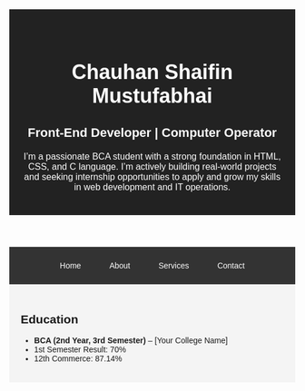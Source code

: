 <html>
  <head>
    <title>Portfolio.cs</title>
    <meta name="viewport" content="width=device-width, initial-scale=1.0"> <!-- Responsive support -->
  </head>
  <body style="margin: 0; font-family: Arial, sans-serif;">
    <!-- Header Section -->
    <header style="background-color: #222; color: #fff; padding: 40px 20px; text-align: center;">
      <h1 style="font-size: 36px; margin-bottom: 10px;">Chauhan Shaifin Mustufabhai</h1>
      <h2 style="font-size: 22px; margin-bottom: 20px;">Front-End Developer | Computer Operator</h2>
      <p style="max-width: 600px; margin: 0 auto; font-size: 16px;">
        I’m a passionate BCA student with a strong foundation in HTML, CSS, and C language. I’m actively building
        real-world projects and seeking internship opportunities to apply and grow my skills in web development and IT operations.
      </p>
    </header>
    <!-- Navigation Bar -->
    <nav style="background-color: #333; padding: 10px;">
      <ul style="
        list-style-type: none;
        margin: 0;
        padding: 0;
        display: flex;
        flex-wrap: wrap;
        justify-content: center;
      ">
        <li style="margin: 5px;">
          <a href="#" style="
            color: white;
            text-decoration: none;
            padding: 10px 20px;
            display: block;
            transition: background-color 0.3s;
          " onmouseover="this.style.backgroundColor='#555'" onmouseout="this.style.backgroundColor='transparent'">Home</a>
        </li>
        <li style="margin: 5px;">
          <a href="#" style="
            color: white;
            text-decoration: none;
            padding: 10px 20px;
            display: block;
            transition: background-color 0.3s;
          " onmouseover="this.style.backgroundColor='#555'" onmouseout="this.style.backgroundColor='transparent'">About</a>
        </li>
        <li style="margin: 5px;">
          <a href="#" style="
            color: white;
            text-decoration: none;
            padding: 10px 20px;
            display: block;
            transition: background-color 0.3s;
          " onmouseover="this.style.backgroundColor='#555'" onmouseout="this.style.backgroundColor='transparent'">Services</a>
        </li>
        <li style="margin: 5px;">
          <a href="#" style="
            color: white;
            text-decoration: none;
            padding: 10px 20px;
            display: block;
            transition: background-color 0.3s;
          " onmouseover="this.style.backgroundColor='#555'" onmouseout="this.style.backgroundColor='transparent'">Contact</a>
        </li>
      </ul>
    </nav>
    <!-- Education Section -->
    <section style="padding: 20px; background-color: #f4f4f4;">
      <h2>Education</h2>
      <ul>
        <li><strong>BCA (2nd Year, 3rd Semester)</strong> – [Your College Name]</li>
        <li>1st Semester Result: 70%</li>
        <li>12th Commerce: 87.14%</li>
      </ul>
    </section>

  </body>
</html>
